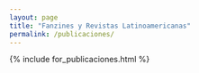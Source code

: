 ```yaml
---
layout: page
title: "Fanzines y Revistas Latinoamericanas"
permalink: /publicaciones/
---
```


{% include for_publicaciones.html %}